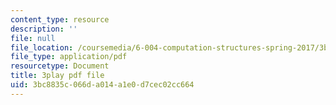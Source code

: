 ```yaml
---
content_type: resource
description: ''
file: null
file_location: /coursemedia/6-004-computation-structures-spring-2017/3bc8835c066da014a1e0d7cec02cc664_8MWU1PxvaDY.pdf
file_type: application/pdf
resourcetype: Document
title: 3play pdf file
uid: 3bc8835c-066d-a014-a1e0-d7cec02cc664
---
```

